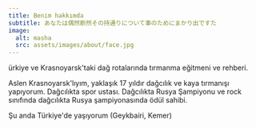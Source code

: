 ```yaml
---
title: Benim hakkımda
subtitle: あなたは偶然断然その持通りについて事のためにまかり出ですた
image:
  alt: masha
  src: assets/images/about/face.jpg
---
```


ürkiye ve Krasnoyarsk'taki dağ rotalarında tırmanma eğitmeni ve rehberi.

Aslen Krasnoyarsk'lıyım, yaklaşık 17 yıldır dağcılık ve kaya tırmanışı yapıyorum. Dağcılıkta spor ustası. Dağcılıkta Rusya Şampiyonu ve rock sınıfında dağcılıkta Rusya şampiyonasında ödül sahibi.

Şu anda Türkiye'de yaşıyorum (Geykbairi, Kemer)
